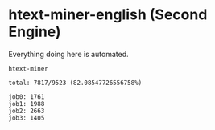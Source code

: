 # htext-miner-english (Second Engine)

Everything doing here is automated.

```
htext-miner

total: 7817/9523 (82.08547726556758%)

job0: 1761
job1: 1988
job2: 2663
job3: 1405
```